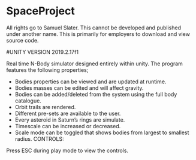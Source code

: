 # SpaceProject
All rights go to Samuel Slater. This cannot be developed and published under another name. This is primarily for employers to download and view source code.

#UNITY VERSION 2019.2.17f1

Real time N-Body simulator designed entirely within unity.  The program features the following properties;

-	Bodies properties can be viewed and are updated at runtime.
-	Bodies masses can be edited and will affect gravity.
-	Bodies can be added/deleted from the system using the full body catalogue.
-	Orbit trails are rendered.
-	Different pre-sets are available to the user.
-	Every asteroid in Saturn’s rings are simulate.
-	Timescale can be increased or decreased.
-	Scale mode can be toggled that shows bodies from largest to smallest radius.
CONTROLS:

Press ESC during play mode to view the controls.
